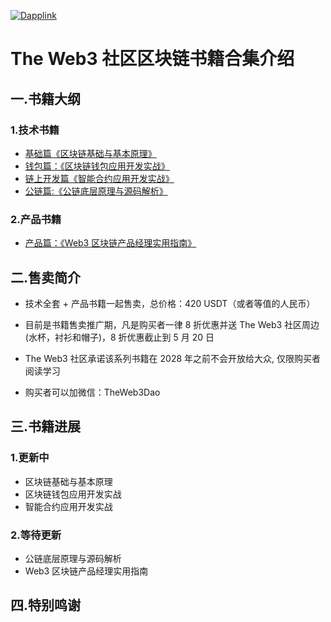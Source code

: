 [![Dapplink](https://github.com/the-web3/.github/blob/main/profile/theweb3.jpeg)](https://github.com/the-web3)


# The Web3 社区区块链书籍合集介绍

## 一.书籍大纲

### 1.技术书籍
- [基础篇《区块链基础与基本原理》](https://x.com/0xtheweb3/status/1883830328030298551)
- [钱包篇：《区块链钱包应用开发实战》](https://x.com/0xtheweb3/status/1884583091366510773)
- [链上开发篇《智能合约应用开发实战》](https://x.com/0xtheweb3/status/1885244405709496735)
- [公链篇:《公链底层原理与源码解析》](https://x.com/0xtheweb3/status/1885864350134796538)

### 2.产品书籍
- [产品篇：《Web3 区块链产品经理实用指南》](https://x.com/0xtheweb3/status/1887517167270482267)

## 二.售卖简介

- 技术全套 + 产品书籍一起售卖，总价格：420 USDT（或者等值的人民币）

- 目前是书籍售卖推广期，凡是购买者一律 8 折优惠并送 The Web3 社区周边(水杯，衬衫和帽子)，8 折优惠截止到 5 月 20 日

- The Web3 社区承诺该系列书籍在 2028 年之前不会开放给大众, 仅限购买者阅读学习

- 购买者可以加微信：TheWeb3Dao


## 三.书籍进展

### 1.更新中

- 区块链基础与基本原理
- 区块链钱包应用开发实战
- 智能合约应用开发实战

### 2.等待更新
- 公链底层原理与源码解析
- Web3 区块链产品经理实用指南


## 四.特别鸣谢



